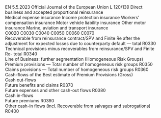 EN  5.5.2023 Official Journal of the European Union L 120/139
 Direct business and accepted proportional reinsurance  
Medical expense 
insurance  Income 
protection 
insurance  Workers' 
compensation 
insurance  Motor vehicle 
liability 
insurance  Other motor 
insurance  Marine, aviation 
and transport 
insurance  
C0020  C0030  C0040  C0050  C0060  C0070  
Recoverable from reinsurance contract/SPV and Finite Re after 
the adjustment for expected losses due to counterparty default 
— total  R0330  
Technical provisions minus recoverables from reinsurance/SPV 
and Finite Re- total  R0340  
Line of Business: further segmentation (Homogeneous 
Risk Groups)  
Premium provisions — Total number of homogeneous risk 
groups  R0350  
Claims provisions — Total number of homogeneous risk 
groups  R0360  
Cash-flows of the Best estimate of Premium Provisions 
(Gross)  
Cash out-flows  
Future benefits and claims  R0370  
Future expenses and other cash-out flows  R0380  
Cash in-flows  
Future premiums  R0390  
Other cash-in flows (incl. Recoverable from salvages and 
subrogations)  R0400